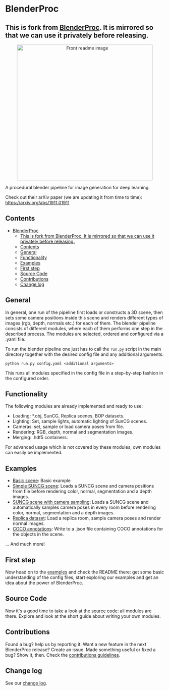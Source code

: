 # BlenderProc

## This is fork from [BlenderProc](https://github.com/DLR-RM/BlenderProc). It is mirrored so that we can use it privately before releasing.

<p align="center">
<img src="readme.jpg" alt="Front readme image" width=430>
</p>

A procedural blender pipeline for image generation for deep learning.

Check out their arXiv paper (we are updating it from time to time): https://arxiv.org/abs/1911.01911

## Contents

- [BlenderProc](#blenderproc)
  - [This is fork from BlenderProc. It is mirrored so that we can use it privately before releasing.](#this-is-fork-from-blenderproc-it-is-mirrored-so-that-we-can-use-it-privately-before-releasing)
  - [Contents](#contents)
  - [General](#general)
  - [Functionality](#functionality)
  - [Examples](#examples)
  - [First step](#first-step)
  - [Source Code](#source-code)
  - [Contributions](#contributions)
  - [Change log](#change-log)

## General

In general, one run of the pipeline first loads or constructs a 3D scene, then sets some camera positions inside this scene and renders different types of images (rgb, depth, normals etc.) for each of them.
The blender pipeline consists of different modules, where each of them performs one step in the described process.
The modules are selected, ordered and configured via a .yaml file.
 
To run the blender pipeline one just has to call the `run.py` script in the main directory together with the desired config file and any additional arguments.

```
python run.py config.yaml <additional arguments>
```

This runs all modules specified in the config file in a step-by-step fashion in the configured order.

## Functionality

The following modules are already implemented and ready to use:

* Loading: *.obj, SunCG, Replica scenes, BOP datasets.
* Lighting: Set, sample lights, automatic lighting of SunCG scenes.
* Cameras: set, sample or load camera poses from file.
* Rendering: RGB, depth, normal and segmentation images.
* Merging: .hdf5 containers.

For advanced usage which is not covered by these modules, own modules can easily be implemented.

## Examples

* [Basic scene](examples/basic/): Basic example 
* [Simple SUNCG scene](examples/suncg_basic/): Loads a SUNCG scene and camera positions from file before rendering color, normal, segmentation and a depth images.
* [SUNCG scene with camera sampling](examples/suncg_with_cam_sampling/): Loads a SUNCG scene and automatically samples camera poses in every room before rendering color, normal, segmentation and a depth images.
* [Replica dataset](examples/replica-dataset): Load a replica room, sample camera poses and render normal images.
* [COCO annotations](examples/coco_annotations): Write to a .json file containing COCO annotations for the objects in the scene.

... And much more!

## First step

Now head on to the [examples](examples) and check the README there: get some basic understanding of the config files, start exploring our examples and get an idea about the power of BlenderProc.

## Source Code

Now it's a good time to take a look at the [source code](src): all modules are there. Explore and look at the short guide about writing your own modules.

## Contributions

Found a bug? help us by reporting it. Want a new feature in the next BlenderProc release? Create an issue. Made something useful or fixed a bug? Show it, then. Check the [contributions guidelines](CONTRIBUTING.md).

## Change log

See our [change log](change_log.md). 
